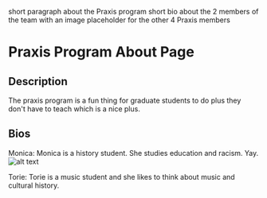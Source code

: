 

short paragraph about the Praxis program
short bio about the 2 members of the team with an image
placeholder for the other 4 Praxis members

# Praxis Program About Page

## Description
The praxis program is a fun thing for graduate students to do plus they don't have to teach which is a nice plus.

## Bios
Monica:
Monica is a history student. She studies education and racism. Yay.
![alt text](https://www.bluecross.org.uk/sites/default/files/assets/images/124044lpr.jpg "Monica")

Torie:
Torie is a music student and she likes to think about music and cultural history.

